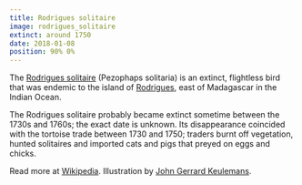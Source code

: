 ```yaml
---
title: Rodrigues solitaire
image: rodrigues_solitaire
extinct: around 1750
date: 2018-01-08
position: 90% 0%
---
```


The [Rodrigues solitaire](/2018/01/08/rodrigues-solitaire/) (Pezophaps solitaria) is an extinct, flightless bird that was endemic to the island of [Rodrigues](#), east of Madagascar in the Indian Ocean.

The Rodrigues solitaire probably became extinct sometime between the 1730s and 1760s; the exact date is unknown. Its disappearance coincided with the tortoise trade between 1730 and 1750; traders burnt off vegetation, hunted solitaires and imported cats and pigs that preyed on eggs and chicks.

Read more at [Wikipedia](https://en.wikipedia.org/wiki/Rodrigues_solitaire).
Illustration by [John Gerrard Keulemans](https://ia800201.us.archive.org/BookReader/BookReaderImages.php?zip=/20/items/extinctbirdsatte00roth/extinctbirdsatte00roth_jp2.zip&file=extinctbirdsatte00roth_jp2/extinctbirdsatte00roth_0337.jp2&scale=1&rotate=0).
